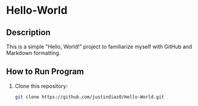 # Hello-World

## Description
This is a simple "Hello, World!" project to familiarize myself with GitHub and Markdown formatting.

##  How to Run Program
1. Clone this repository:
   ```bash
   git clone https://github.com/justindiaz0/Hello-World.git


